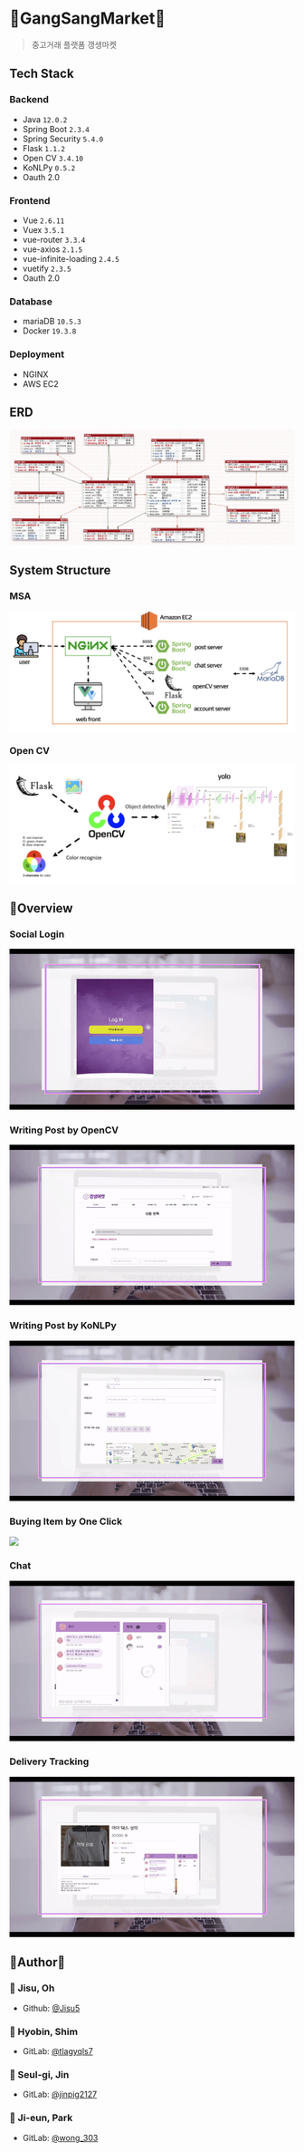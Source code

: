 # 👛GangSangMarket👛
> 중고거래 플랫폼 갱생마켓

## Tech Stack
### Backend
- Java `12.0.2`
- Spring Boot `2.3.4`
- Spring Security `5.4.0`
- Flask `1.1.2`
- Open CV `3.4.10`
- KoNLPy `0.5.2`
- Oauth 2.0
### Frontend
- Vue `2.6.11`
- Vuex `3.5.1`
- vue-router `3.3.4`
- vue-axios `2.1.5`
- vue-infinite-loading `2.4.5`
- vuetify `2.3.5`
- Oauth 2.0
### Database
- mariaDB `10.5.3`
- Docker  `19.3.8`
### Deployment
- NGINX
- AWS EC2



## ERD

![](./images/ERD_200722.png)



## System Structure

### MSA

![](./images/system_structure1.png)

### Open CV

![](./images/system_structure2.png)



## 👏Overview

### Social Login
![](./images/social_login.gif)
### Writing Post by OpenCV
![](./images/write_post.gif)
### Writing Post by KoNLPy
![](./images/konlpy_post.gif)
### Buying Item by One Click
![](./images/buying.gif)
### Chat
![](./images/chat.gif)
### Delivery Tracking
![](./images/delivery_tracking.gif)


## 🧒Author👧
### 👤 Jisu, Oh
- Github: [@Jisu5](https://github.com/Jisu5)
### 👤 Hyobin, Shim
- GitLab: [@tlagyqls7](https://lab.ssafy.com/tlagyqls7)
### 👤 Seul-gi, Jin
- GitLab: [@jinpig2127](https://lab.ssafy.com/jinpig2127)
### 👤 Ji-eun, Park
- GitLab: [@wong_303](https://lab.ssafy.com/wong_303)


